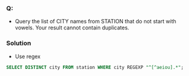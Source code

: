 ### Q:
- Query the list of CITY names from STATION that do not start with vowels. Your result cannot contain duplicates.

### Solution
- Use regex
```sql
SELECT DISTINCT city FROM station WHERE city REGEXP "^[^aeiou].*";
```